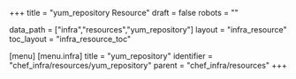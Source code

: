 +++
title = "yum_repository Resource"
draft = false
robots = ""

data_path = ["infra","resources","yum_repository"]
layout = "infra_resource"
toc_layout = "infra_resource_toc"

[menu]
  [menu.infra]
    title = "yum_repository"
    identifier = "chef_infra/resources/yum_repository"
    parent = "chef_infra/resources"
+++

<!-- The contents of this page are automatically generated from the yum_repository.yaml file in the data/infra/resources directory. -->
<!-- To suggest a change, edit the https://github.com/chef/chef/blob/main/lib/chef/resource/yum_repository.rb file and submit a pull request to the https://github.com/chef/chef repository. -->
<!-- markdownlint-disable-file -->
